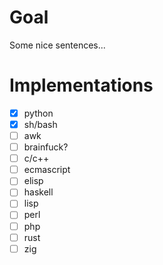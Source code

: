 # Goal #

Some nice sentences...

# Implementations #

- [x] python
- [x] sh/bash
- [ ] awk
- [ ] brainfuck?
- [ ] c/c++
- [ ] ecmascript
- [ ] elisp
- [ ] haskell
- [ ] lisp
- [ ] perl
- [ ] php
- [ ] rust
- [ ] zig
